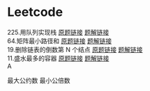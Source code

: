 # Leetcode
225.用队列实现栈 [原题链接](https://leetcode-cn.com/problems/implement-stack-using-queues/) [题解链接](https://github.com/PengMiMac/Leetcode/blob/main/notebook.md#225) \
64.矩阵最小路径和 [原题链接](https://leetcode-cn.com/problems/minimum-path-sum/) [题解链接](https://github.com/PengMiMac/Leetcode/blob/main/notebook.md#64) \
19.删除链表的倒数第 N 个结点 [原题链接](https://leetcode-cn.com/problems/remove-nth-node-from-end-of-list/) [题解链接](https://github.com/PengMiMac/Leetcode/blob/main/notebook.md#19) \
11.盛水最多的容器 [原题链接](https://leetcode-cn.com/problems/container-with-most-water/) [题解链接](https://github.com/PengMiMac/Leetcode/blob/main/notebook.md#11) \
A


最大公约数 最小公倍数 